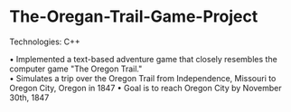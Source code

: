 # The-Oregan-Trail-Game-Project

Technologies: C++

• Implemented a text-based adventure game that closely resembles the computer game "The Oregon Trail." <br/>
• Simulates a trip over the Oregon Trail from Independence, Missouri to Oregon City, Oregon in 1847
• Goal is to reach Oregon City by November 30th, 1847 

